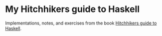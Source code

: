 # My Hitchhikers guide to Haskell 

Implementations, notes, and exercises from the book [Hitchhikers guide to Haskell](https://wiki.haskell.org/Hitchhikers_guide_to_Haskell).
